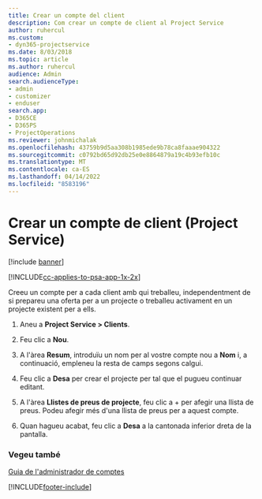 ```yaml
---
title: Crear un compte del client
description: Com crear un compte de client al Project Service
author: ruhercul
ms.custom:
- dyn365-projectservice
ms.date: 8/03/2018
ms.topic: article
ms.author: ruhercul
audience: Admin
search.audienceType:
- admin
- customizer
- enduser
search.app:
- D365CE
- D365PS
- ProjectOperations
ms.reviewer: johnmichalak
ms.openlocfilehash: 43759b9d5aa308b1985ede9b78ca8faaae904322
ms.sourcegitcommit: c0792bd65d92db25e0e8864879a19c4b93efb10c
ms.translationtype: MT
ms.contentlocale: ca-ES
ms.lasthandoff: 04/14/2022
ms.locfileid: "8583196"
---
```

# <a name="create-a-customer-account-project-service"></a>Crear un compte de client (Project Service)

[!include [banner](../includes/psa-now-project-operations.md)]

[!INCLUDE[cc-applies-to-psa-app-1x-2x](../includes/cc-applies-to-psa-app-1x-2x.md)]

Creeu un compte per a cada client amb qui treballeu, independentment de si prepareu una oferta per a un projecte o treballeu activament en un projecte existent per a ells.  
  
1.  Aneu a **Project Service > Clients**.  
  
2.  Feu clic a **Nou**.  
  
3.  A l'àrea **Resum**, introduïu un nom per al vostre compte nou a **Nom** i, a continuació, empleneu la resta de camps segons calgui.  
  
4.  Feu clic a **Desa** per crear el projecte per tal que el pugueu continuar editant.  
  
5.  A l'àrea **Llistes de preus de projecte**, feu clic a + per afegir una llista de preus. Podeu afegir més d'una llista de preus per a aquest compte.  
  
6.  Quan hagueu acabat, feu clic a **Desa** a la cantonada inferior dreta de la pantalla.  
  
### <a name="see-also"></a>Vegeu també  
 [Guia de l'administrador de comptes](../psa/account-manager-guide.md)


[!INCLUDE[footer-include](../includes/footer-banner.md)]

